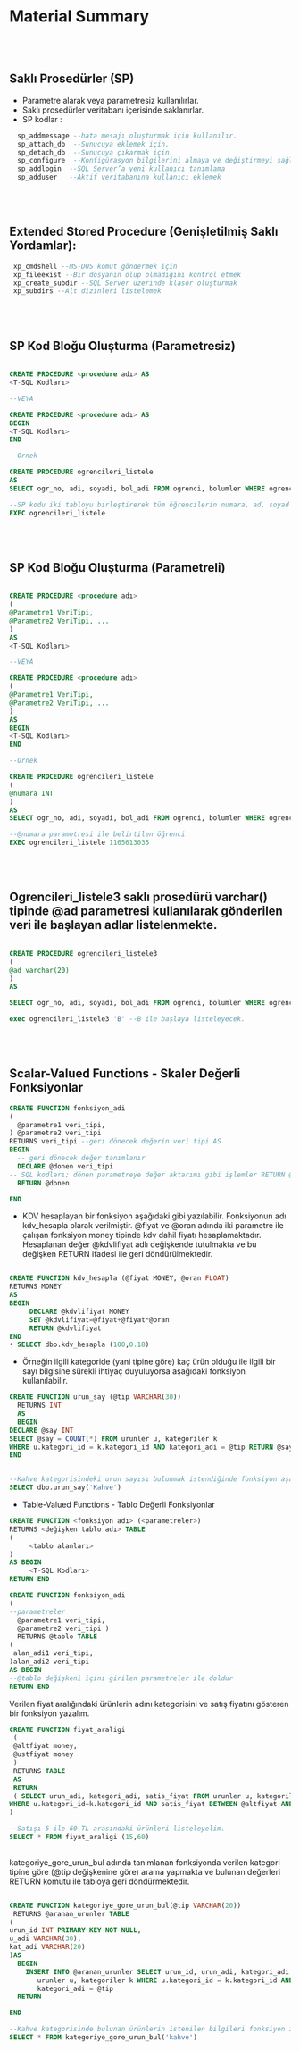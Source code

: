 # Material Summary

<br>
<br>

## Saklı Prosedürler (SP)

- Parametre alarak veya parametresiz kullanılırlar.
- Saklı prosedürler veritabanı içerisinde saklanırlar.
- SP kodlar : 
``` sql
  sp_addmessage --hata mesajı oluşturmak için kullanılır.
  sp_attach_db  --Sunucuya eklemek için.
  sp_detach_db  --Sunucuya çıkarmak için.
  sp_configure  --Konfigürasyon bilgilerini almaya ve değiştirmeyi sağlar.
  sp_addlogin  --SQL Server’a yeni kullanıcı tanımlama
  sp_adduser   --Aktif veritabanına kullanıcı eklemek
```
<br>
<br>

## Extended Stored Procedure (Genişletilmiş Saklı Yordamlar):


``` sql
 xp_cmdshell --MS-DOS komut göndermek için
 xp_fileexist --Bir dosyanın olup olmadığını kontrol etmek
 xp_create_subdir --SQL Server üzerinde klasör oluşturmak
 xp_subdirs --Alt dizinleri listelemek
```
<br>
<br>

## SP Kod Bloğu Oluşturma (Parametresiz)


``` sql

CREATE PROCEDURE <procedure adı> AS
<T-SQL Kodları>

--VEYA

CREATE PROCEDURE <procedure adı> AS
BEGIN
<T-SQL Kodları>
END

--Ornek

CREATE PROCEDURE ogrencileri_listele
AS
SELECT ogr_no, adi, soyadi, bol_adi FROM ogrenci, bolumler WHERE ogrenci.bol_no = bolumler.bol_no

--SP kodu iki tabloyu birleştirerek tüm öğrencilerin numara, ad, soyad ve bölüm adını listelemektedir.
EXEC ogrencileri_listele

```
<br>
<br>

## SP Kod Bloğu Oluşturma (Parametreli)
``` sql

CREATE PROCEDURE <procedure adı>
(
@Parametre1 VeriTipi, 
@Parametre2 VeriTipi, ...
)
AS
<T-SQL Kodları>

--VEYA

CREATE PROCEDURE <procedure adı> 
(
@Parametre1 VeriTipi, 
@Parametre2 VeriTipi, ...
)
AS
BEGIN
<T-SQL Kodları>
END

--Ornek

CREATE PROCEDURE ogrencileri_listele
(
@numara INT
)
AS
SELECT ogr_no, adi, soyadi, bol_adi FROM ogrenci, bolumler WHERE ogrenci.bol_no = bolumler.bol_no AND ogr_no = @numara

--@numara parametresi ile belirtilen öğrenci
EXEC ogrencileri_listele 1165613035

```
<br>
<br>

## Ogrencileri_listele3 saklı prosedürü varchar() tipinde @ad parametresi kullanılarak gönderilen veri ile başlayan adlar listelenmekte.

```sql

CREATE PROCEDURE ogrencileri_listele3 
(
@ad varchar(20)
)
AS

SELECT ogr_no, adi, soyadi, bol_adi FROM ogrenci, bolumler WHERE ogrenci.bol_no = bolumler.bol_no AND adi like @ad + '%'

exec ogrencileri_listele3 'B' --B ile başlaya listeleyecek.
```


<br>
<br>

## Scalar-Valued Functions - Skaler Değerli Fonksiyonlar

```sql
CREATE FUNCTION fonksiyon_adi
(
  @parametre1 veri_tipi,
) @parametre2 veri_tipi
RETURNS veri_tipi --geri dönecek değerin veri tipi AS
BEGIN
  -- geri dönecek değer tanımlanır
  DECLARE @donen veri_tipi
-- SQL kodları; dönen parametreye değer aktarımı gibi işlemler RETURN @donen
  RETURN @donen

END
```

* KDV hesaplayan bir fonksiyon aşağıdaki gibi yazılabilir. Fonksiyonun adı kdv_hesapla olarak verilmiştir. @fiyat ve @oran adında iki parametre ile çalışan fonksiyon money tipinde kdv dahil fiyatı hesaplamaktadır. Hesaplanan değer @kdvlifiyat adlı değişkende tutulmakta ve bu değişken RETURN ifadesi ile geri döndürülmektedir.

```sql

CREATE FUNCTION kdv_hesapla (@fiyat MONEY, @oran FLOAT) 
RETURNS MONEY
AS
BEGIN
     DECLARE @kdvlifiyat MONEY
     SET @kdvlifiyat=@fiyat+@fiyat*@oran
     RETURN @kdvlifiyat
END
• SELECT dbo.kdv_hesapla (100,0.18)
```

* Örneğin ilgili kategoride (yani tipine göre) kaç ürün olduğu ile ilgili bir sayı bilgisine sürekli ihtiyaç duyuluyorsa aşağıdaki fonksiyon kullanılabilir.

```sql
CREATE FUNCTION urun_say (@tip VARCHAR(30))
  RETURNS INT
  AS
  BEGIN
DECLARE @say INT
SELECT @say = COUNT(*) FROM urunler u, kategoriler k
WHERE u.kategori_id = k.kategori_id AND kategori_adi = @tip RETURN @say
END


--Kahve kategorisindeki urun sayısı bulunmak istendiğinde fonksiyon aşağıdaki gibi çalıştırılabilir.
SELECT dbo.urun_say('Kahve')
```

* Table-Valued Functions - Tablo Değerli Fonksiyonlar

```sql
CREATE FUNCTION <fonksiyon adı> (<parametreler>) 
RETURNS <değişken tablo adı> TABLE
(
     <tablo alanları>
)
AS BEGIN
     <T-SQL Kodları>
RETURN END

```
```sql
CREATE FUNCTION fonksiyon_adi
(
--parametreler
  @parametre1 veri_tipi,
  @parametre2 veri_tipi )
  RETURNS @tablo TABLE
(
 alan_adi1 veri_tipi,
)alan_adi2 veri_tipi
AS BEGIN
--@tablo değişkeni içini girilen parametreler ile doldur
RETURN END

```
Verilen fiyat aralığındaki ürünlerin adını kategorisini ve satış fiyatını gösteren bir fonksiyon yazalım.

```sql
CREATE FUNCTION fiyat_araligi
 ( 
 @altfiyat money,
 @ustfiyat money
 ) 
 RETURNS TABLE
 AS
 RETURN
 ( SELECT urun_adi, kategori_adi, satis_fiyat FROM urunler u, kategoriler k
WHERE u.kategori_id=k.kategori_id AND satis_fiyat BETWEEN @altfiyat AND @ustfiyat 
)

--Satışı 5 ile 60 TL arasındaki ürünleri listeleyelim.
SELECT * FROM fiyat_araligi (15,60)
  
```

kategoriye_gore_urun_bul adında tanımlanan fonksiyonda verilen kategori tipine göre (@tip
değişkenine göre) arama yapmakta ve bulunan değerleri RETURN komutu ile tabloya geri
döndürmektedir.

```sql

CREATE FUNCTION kategoriye_gore_urun_bul(@tip VARCHAR(20))
 RETURNS @aranan_urunler TABLE
(
urun_id INT PRIMARY KEY NOT NULL, 
u_adi VARCHAR(30),
kat_adi VARCHAR(20)
)AS 
  BEGIN
    INSERT INTO @aranan_urunler SELECT urun_id, urun_adi, kategori_adi FROM
       urunler u, kategoriler k WHERE u.kategori_id = k.kategori_id AND
       kategori_adi = @tip
  RETURN

END 

--Kahve kategorisinde bulunan ürünlerin istenilen bilgileri fonksiyon ile bulunabilir.
SELECT * FROM kategoriye_gore_urun_bul('kahve')
```

